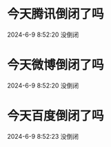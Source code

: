 # 今天腾讯倒闭了吗

2024-6-9 8:52:20 没倒闭

# 今天微博倒闭了吗

2024-6-9 8:52:20 没倒闭

# 今天百度倒闭了吗

2024-6-9 8:52:23 没倒闭


